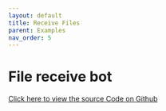 ```yaml
---
layout: default
title: Receive Files
parent: Examples
nav_order: 5
---
```

# File receive bot
[Click here to view the source Code on Github](https://github.com/RxTelegram/RxTelegram.Bot.Examples/tree/master/ReceiveFiles)